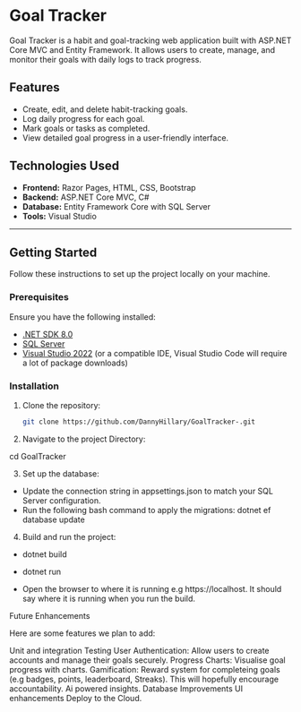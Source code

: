 # Goal Tracker

Goal Tracker is a habit and goal-tracking web application built with ASP.NET Core MVC and Entity Framework. 
It allows users to create, manage, and monitor their goals with daily logs to track progress.

## Features
- Create, edit, and delete habit-tracking goals.
- Log daily progress for each goal.
- Mark goals or tasks as completed.
- View detailed goal progress in a user-friendly interface.

## Technologies Used
- **Frontend:** Razor Pages, HTML, CSS, Bootstrap
- **Backend:** ASP.NET Core MVC, C#
- **Database:** Entity Framework Core with SQL Server
- **Tools:** Visual Studio

---

## Getting Started

Follow these instructions to set up the project locally on your machine.

### Prerequisites
Ensure you have the following installed:
- [.NET SDK 8.0](https://dotnet.microsoft.com/download)
- [SQL Server](https://www.microsoft.com/en-us/sql-server/sql-server-downloads)
- [Visual Studio 2022](https://visualstudio.microsoft.com/vs/) (or a compatible IDE, Visual Studio Code will require a lot of package downloads)

### Installation
1. Clone the repository:
   ```bash
   git clone https://github.com/DannyHillary/GoalTracker-.git


2. Navigate to the project Directory:

cd GoalTracker


3. Set up the database:

- Update the connection string in appsettings.json to match your SQL Server configuration.
- Run the following bash command to apply the migrations: dotnet ef database update

4. Build and run the project:

- dotnet build

- dotnet run

- Open the browser to where it is running e.g https://localhost.  It should say where it is running when you run the build.



Future Enhancements

Here are some features we plan to add:

Unit and integration Testing 
User Authentication: Allow users to create accounts and manage their goals securely.
Progress Charts: Visualise goal progress with charts.
Gamification: Reward system for completeing goals (e.g badges, points, leaderboard, Streaks). This will hopefully encourage accountability.
Ai powered insights.
Database Improvements
UI enhancements
Deploy to the Cloud.
